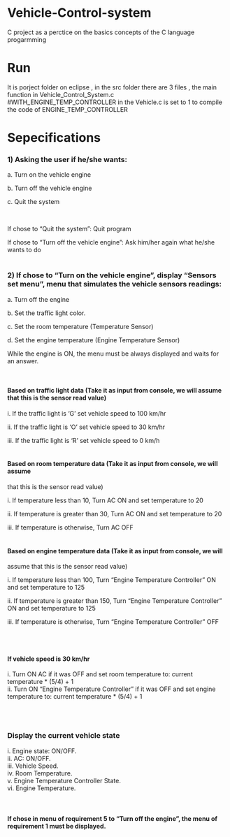 # Vehicle-Control-system
C project as a perctice on the basics concepts of the C language progarmming 
<br/>
# Run
It is porject folder on eclipse , in the src folder there are 3 files , the main function in Vehicle_Control_System.c<br/>
#WITH_ENGINE_TEMP_CONTROLLER in the Vehicle.c is set to 1 to compile the code of ENGINE_TEMP_CONTROLLER
<br/>
# Sepecifications
### 1) Asking the user if he/she wants:  <br/>

  a. Turn on the vehicle engine  <br/>

  b. Turn off the vehicle engine  <br/>

  c. Quit the system  <br/>

  <br/>  

If chose to “Quit the system”: Quit program  <br/>

If chose to “Turn off the vehicle engine”: Ask him/her again what he/she wants to do
  <br/>  <br/>

### 2) If chose to “Turn on the vehicle engine”, display “Sensors set menu”, menu that simulates the vehicle sensors readings:  <br/>

  a. Turn off the engine  <br/>

  b. Set the traffic light color.  <br/>

  c. Set the room temperature (Temperature Sensor)  <br/>

  d. Set the engine temperature (Engine Temperature Sensor)  <br/>

While the engine is ON, the menu must be always displayed and waits for an answer.  <br/>

  <br/> 


####  Based on traffic light data (Take it as input from console, we will assume that this is the sensor read value)<br/>

i. If the traffic light is ‘G’ set vehicle speed to 100 km/hr<br/>

ii. If the traffic light is ‘O’ set vehicle speed to 30 km/hr<br/>

iii. If the traffic light is ‘R’ set vehicle speed to 0 km/h<br/>
<br/>
#### Based on room temperature data (Take it as input from console, we will assume
that this is the sensor read value)<br/>

i. If temperature less than 10, Turn AC ON and set
temperature to 20<br/>

ii. If temperature is greater than 30, Turn AC ON and set
temperature to 20<br/>

iii. If temperature is otherwise, Turn AC OFF<br/>
<br/>


#### Based on engine temperature data (Take it as input from console, we will
assume that this is the sensor read value)<br/>

i. If temperature less than 100, Turn “Engine Temperature
Controller” ON and set temperature to 125<br/>

ii. If temperature is greater than 150, Turn “Engine Temperature
Controller” ON and set temperature to 125<br/>

iii. If temperature is otherwise, Turn “Engine Temperature
Controller” OFF<br/>

<br/><br/>

#### If vehicle speed is 30 km/hr<br/>
i. Turn ON AC if it was OFF and set room temperature to: current
temperature * (5/4) + 1<br/>
ii. Turn ON “Engine Temperature Controller” if it was OFF and set engine
temperature to: current temperature * (5/4) + 1<br/>

<br/><br/>

### Display the current vehicle state 
i. Engine state: ON/OFF.<br/>
ii. AC: ON/OFF.<br/>
iii. Vehicle Speed.<br/>
iv. Room Temperature.<br/>
v. Engine Temperature Controller State.<br/>
vi. Engine Temperature.<br/>
<br/><br/>

#### If chose in menu of requirement 5 to “Turn off the engine”, the menu of requirement 1 must be displayed.
